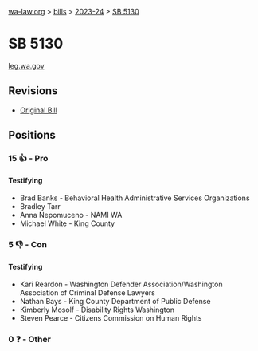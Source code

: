 [wa-law.org](/) > [bills](/bills/) > [2023-24](/bills/2023-24) > [SB 5130](/bills/2023-24/sb/5130/)

# SB 5130
[leg.wa.gov](https://app.leg.wa.gov/billsummary?BillNumber=5130&Year=2023&Initiative=false)

## Revisions
* [Original Bill](1/)

## Positions
### 15 👍 - Pro
#### Testifying
* Brad Banks - Behavioral Health Administrative Services Organizations
* Bradley  Tarr
* Anna Nepomuceno - NAMI WA
* Michael White - King County

### 5 👎 - Con
#### Testifying
* Kari Reardon - Washington Defender Association/Washington Association of Criminal Defense Lawyers
* Nathan Bays - King County Department of Public Defense
* Kimberly Mosolf - Disability Rights Washington
* Steven Pearce - Citizens Commission on Human Rights

### 0 ❓ - Other
